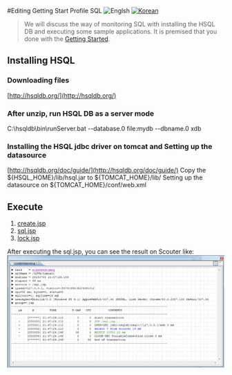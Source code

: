 #Editing Getting Start Profile SQL
![Englsh](https://img.shields.io/badge/language-English-orange.svg) [![Korean](https://img.shields.io/badge/language-Korean-blue.svg)](Getting-Start-Profile-SQL_kr.md)

> We will discuss the way of monitoring SQL with installing the HSQL DB and executing some sample applications. It is premised that you done with the [Getting Started](./Getting-Started.md).

## Installing HSQL
### Downloading files
[http://hsqldb.org/](http://hsqldb.org/)

### After unzip, run HSQL DB as a server mode
C:\hsqldb\bin\runServer.bat --database.0 file:mydb --dbname.0 xdb

### Installing the HSQL jdbc driver on tomcat and Setting up the datasource

[http://hsqldb.org/doc/guide/](http://hsqldb.org/doc/guide/)
Copy the ${HSQL_HOME}/lib/hsql.jar to ${TOMCAT_HOME}/lib/
Setting up the datasource on ${TOMCAT_HOME}/conf/web.xml

<Resource name="jdbc/hsql" auth="Container" type="javax.sql.DataSource"
    maxActive="100" maxIdle="100" maxWait="10000"
    username="SA" password=""    
    driverClassName="org.hsqldb.jdbc.JDBCDriver"
    url="jdbc:hsqldb:hsql://127.0.0.1/xdb"/>

## Execute
1. [create.jsp](https://github.com/scouter-project/scouter-help/blob/master/misc/test-jsp/create.jsp)
2. [sql.jsp](https://github.com/scouter-project/scouter-help/blob/master/misc/test-jsp/sql.jsp)
3. [lock.jsp](https://github.com/scouter-project/scouter-help/blob/master/misc/test-jsp/lock.jsp)

After executing the sql.jsp, you can see the result on Scouter like:
![pic1](../img/main/test_xlog_profile.png)
